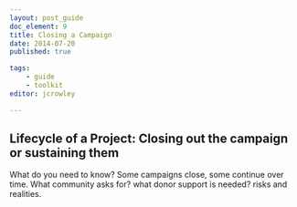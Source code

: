 ```yaml
---
layout: post_guide
doc_element: 9
title: Closing a Campaign
date: 2014-07-20
published: true

tags:
	- guide
	- toolkit
editor: jcrowley

---
```


## Lifecycle of a Project: Closing out the campaign or sustaining them
What do you need to know?
Some campaigns close, some continue over time. 
What community asks for? what donor support is needed? risks and realities.

